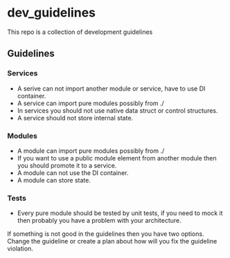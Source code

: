 # dev_guidelines
This repo is a collection of development guidelines

## Guidelines
### Services
  - A serive can not import another module or service, have to use DI container.
  - A service can import pure modules possibly from ./
  - In services you should not use native data struct or control structures.
  - A service should not store internal state.

### Modules
  - A module can import pure modules possibly from ./  
  - If you want to use a public module element from another module then you should promote it to a service. 	  
  - A module can not use the DI container.
  - A module can store state.

### Tests
  - Every pure module should be tested by unit tests, if you need to mock it then probably you have a problem with your architecture.

If something is not good in the guidelines then you have two options. Change the guideline or create a plan about how will you fix the guideline violation.
	
